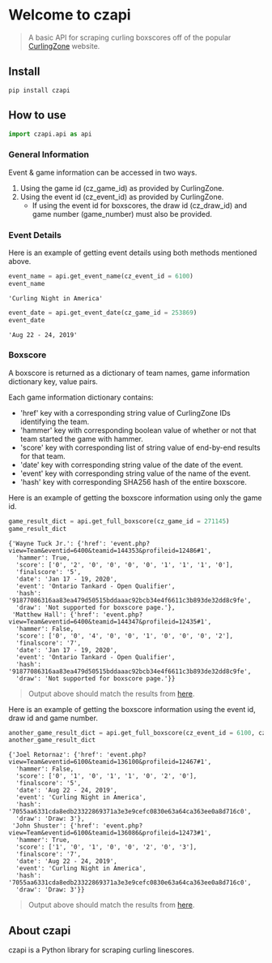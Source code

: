 # Welcome to czapi
> A basic API for scraping curling boxscores off of the popular <a href='https://www.curlingzone.com'>CurlingZone</a> website. 


## Install

```
pip install czapi
```

## How to use

```python
import czapi.api as api
```

### General Information

Event & game information can be accessed in two ways. 

1. Using the game id (cz_game_id) as provided by CurlingZone. 
2. Using the event id (cz_event_id) as provided by CurlingZone. 
    * If using the event id for boxscores, the draw id (cz_draw_id) and game number (game_number) must also be provided.

### Event Details

Here is an example of getting event details using both methods mentioned above.

```python
event_name = api.get_event_name(cz_event_id = 6100)
event_name
```




    'Curling Night in America'



```python
event_date = api.get_event_date(cz_game_id = 253869)
event_date
```




    'Aug 22 - 24, 2019'



### Boxscore

A boxscore is returned as a dictionary of team names, game information dictionary key, value pairs. 

Each game information dictionary contains: 
* 'href' key with a corresponding string value of CurlingZone IDs identifying the team.
* 'hammer' key with corresponding boolean value of whether or not that team started the game with hammer.
* 'score' key with corresponding list of string value of end-by-end results for that team.
* 'date' key with corresponding string value of the date of the event.
* 'event' key with corresponding string value of the name of the event.
* 'hash' key with corresponding SHA256 hash of the entire boxscore. 

Here is an example of getting the boxscore information using only the game id. 

```python
game_result_dict = api.get_full_boxscore(cz_game_id = 271145)
game_result_dict
```




    {'Wayne Tuck Jr.': {'href': 'event.php?view=Team&eventid=6400&teamid=144353&profileid=12486#1',
      'hammer': True,
      'score': ['0', '2', '0', '0', '0', '0', '1', '1', '1', '0'],
      'finalscore': '5',
      'date': 'Jan 17 - 19, 2020',
      'event': 'Ontario Tankard - Open Qualifier',
      'hash': '91877086316aa83ea479d50515bddaaac92bcb34e4f6611c3b893de32dd8c9fe',
      'draw': 'Not supported for boxscore page.'},
     'Matthew Hall': {'href': 'event.php?view=Team&eventid=6400&teamid=144347&profileid=12435#1',
      'hammer': False,
      'score': ['0', '0', '4', '0', '0', '1', '0', '0', '0', '2'],
      'finalscore': '7',
      'date': 'Jan 17 - 19, 2020',
      'event': 'Ontario Tankard - Open Qualifier',
      'hash': '91877086316aa83ea479d50515bddaaac92bcb34e4f6611c3b893de32dd8c9fe',
      'draw': 'Not supported for boxscore page.'}}



> Output above should match the results from [here](https://curlingzone.com/game.php?1=1&showgameid=271145#1).

Here is an example of getting the boxscore information using the event id, draw id and game number. 

```python
another_game_result_dict = api.get_full_boxscore(cz_event_id = 6100, cz_draw_id = 3, game_number = 1)
another_game_result_dict
```




    {'Joel Retornaz': {'href': 'event.php?view=Team&eventid=6100&teamid=136100&profileid=12467#1',
      'hammer': False,
      'score': ['0', '1', '0', '1', '1', '0', '2', '0'],
      'finalscore': '5',
      'date': 'Aug 22 - 24, 2019',
      'event': 'Curling Night in America',
      'hash': '7055aa6331cda8edb23322869371a3e3e9cefc0830e63a64ca363ee0a8d716c0',
      'draw': 'Draw: 3'},
     'John Shuster': {'href': 'event.php?view=Team&eventid=6100&teamid=136086&profileid=12473#1',
      'hammer': True,
      'score': ['1', '0', '1', '0', '0', '2', '0', '3'],
      'finalscore': '7',
      'date': 'Aug 22 - 24, 2019',
      'event': 'Curling Night in America',
      'hash': '7055aa6331cda8edb23322869371a3e3e9cefc0830e63a64ca363ee0a8d716c0',
      'draw': 'Draw: 3'}}



> Output above should match the results from [here](https://www.curlingzone.com/event.php?eventid=6100&view=Scores&showdrawid=3#1).

## About czapi
czapi is a Python library for scraping curling linescores.
